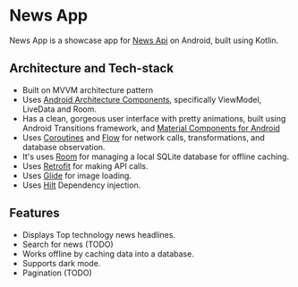 <h1>News App</h1>

News App is a showcase app for [News Api](https://newsapi.org/) on Android, built using Kotlin.

## Architecture and Tech-stack

* Built on MVVM architecture pattern
* Uses [Android Architecture Components](https://developer.android.com/topic/libraries/architecture/), specifically ViewModel, LiveData and Room.
* Has a clean, gorgeous user interface with pretty animations, built using Android Transitions framework, and [Material Components for Android](https://github.com/material-components/material-components-android)
* Uses [Coroutines](https://kotlinlang.org/docs/coroutines-guide.html) and [Flow](https://kotlinlang.org/docs/flow.html) for network calls, transformations, and database observation.
* It's uses [Room](https://developer.android.com/topic/libraries/architecture/room) for managing a local SQLite database for offline caching.
* Uses [Retrofit](https://square.github.io/retrofit/) for making API calls.
* Uses [Glide](https://github.com/bumptech/glide) for image loading.
* Uses [Hilt](https://developer.android.com/training/dependency-injection/hilt-android) Dependency injection.

## Features
* Displays Top technology news headlines.
* Search for news (TODO)
* Works offline by caching data into a database.
* Supports dark mode.
* Pagination (TODO)
